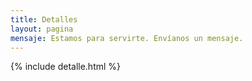 ```yaml
---
title: Detalles
layout: pagina 
mensaje: Estamos para servirte. Envíanos un mensaje.
---
```


{% include detalle.html %}